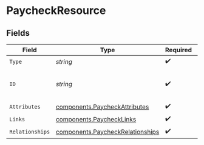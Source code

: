 # PaycheckResource


## Fields

| Field                                                                                | Type                                                                                 | Required                                                                             | Description                                                                          | Example                                                                              |
| ------------------------------------------------------------------------------------ | ------------------------------------------------------------------------------------ | ------------------------------------------------------------------------------------ | ------------------------------------------------------------------------------------ | ------------------------------------------------------------------------------------ |
| `Type`                                                                               | *string*                                                                             | :heavy_check_mark:                                                                   | N/A                                                                                  |                                                                                      |
| `ID`                                                                                 | *string*                                                                             | :heavy_check_mark:                                                                   | N/A                                                                                  | 3fa85f64-5717-4562-b3fc-2c963f66afa6                                                 |
| `Attributes`                                                                         | [components.PaycheckAttributes](../../models/components/paycheckattributes.md)       | :heavy_check_mark:                                                                   | N/A                                                                                  |                                                                                      |
| `Links`                                                                              | [components.PaycheckLinks](../../models/components/paychecklinks.md)                 | :heavy_check_mark:                                                                   | N/A                                                                                  |                                                                                      |
| `Relationships`                                                                      | [components.PaycheckRelationships](../../models/components/paycheckrelationships.md) | :heavy_check_mark:                                                                   | N/A                                                                                  |                                                                                      |